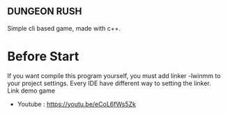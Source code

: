 ## DUNGEON RUSH
Simple cli based game, made with c++.

# Before Start
If you want compile this program yourself, you must add linker -lwinmm to your project settings. Every IDE have different way to setting the linker.  
Link demo game
- Youtube : https://youtu.be/eCoL6fWs5Zk
